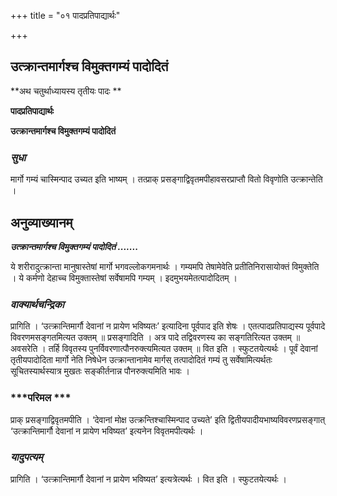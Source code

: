 +++
title = "०१ पादप्रतिपाद्यार्थः"

+++


## उत्क्रान्तमार्गश्च विमुक्तगम्यं पादोदितं

**अथ चतुर्थाध्यायस्य तृतीयः पादः **

**पादप्रतिपाद्यार्थः**

**उत्क्रान्तमार्गश्च विमुक्तगम्यं पादोदितं**

### ***सुधा***

मार्गो गम्यं चास्मिन्पाद उच्यत इति भाष्यम् । तत्प्राक् प्रसङ्गाद्विवृतमपीहावसरप्राप्तौ वितो विवृणोति उत्क्रान्तेति ।

## **अनुव्याख्यानम्**

***उत्क्रान्तमार्गश्च विमुक्तगम्यं पादोदितं .......***

ये शरीरादुत्क्रान्ता मानुषास्तेषां मार्गो भगवल्लोकगमनार्थः । गम्यमपि तेषामेवेति प्रतीतिनिरासायोक्तं विमुक्तेति । ये कर्मणो देहाच्च विमुक्तास्तेषां सर्वेषामपि गम्यम् । इदमुभयमेतत्पादोदितम् ।

### ***वाक्यार्थचन्द्रिका***

प्रागिति । ‘उत्क्रान्तिमार्गौ देवानां न प्रायेण भविष्यतः’ इत्यादिना पूर्वपाद इति शेषः । एतत्पादप्रतिपाद्यस्य पूर्वपादे विवरणमसङ्गतमित्यत उक्तम् ॥ प्रसङ्गादिति । अत्र पादे तद्विवरणस्य का सङ्गतिरित्यत उक्तम् ॥ अवसरेति । तर्हि विवृतस्य पुनर्विवरणात्पौनरुक्त्यमित्यत उक्तम् ॥ वित इति । स्फुटतयेत्यर्थः । पूर्वं देवानां तृतीयपादोदिता मार्गो नेति निषेधेन उत्क्रान्तानामेव मार्गस् तत्पादोदितं गम्यं तु सर्वेषामित्यर्थतः सूचितस्यार्थस्यात्र मुखतः सङ्कीर्तनान्न पौनरुक्त्यमिति भावः ।

### ***परिमल ***

प्राक् प्रसङ्गाद्विवृतमपीति । ‘देवानां मोक्ष उत्क्रन्तिश्चास्मिन्पाद उच्यते’ इति द्वितीयपादीयभाष्यविवरणप्रसङ्गात् ‘उत्क्रान्तिमार्गौ देवानां न प्रायेण भविष्यत’ इत्यनेन विवृतमपीत्यर्थः ।

### ***यादुपत्यम्***

प्रागिति । ‘उत्क्रान्तिमार्गौ देवानां न प्रायेण भविष्यत’ इत्यत्रेत्यर्थः । वित इति । स्फुटतयेत्यर्थः ।

